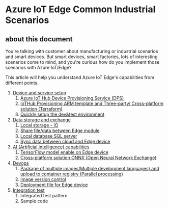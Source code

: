 # Azure IoT Edge Common Industrial Scenarios

## about this document

You're talking with customer about manufacturing or industrial scenarios and smart devices. But smart devices, smart factories, lots of interesting scenarios come to mind, and you're curious how do you implement those scenarios with Azure IoT/Edge?

This article will help you understand Azure IoT Edge's capabilities from different points.

1. [Device and service setup](/DeviceAndServiceSetup.md)
   1. [Azure IoT Hub Device Provisioning Service (DPS)](/DeviceAndServiceSetup.md#11-azure-iot-hub-device-provisioning-service-dps)
   2. [IoTHub Provisioning ARM template and Three-party/ Cross-platform solution (Terraform)](/DeviceAndServiceSetup.md#12-iothub-and-device-provision)
   3. [Quickly setup the dev&test environment](/DeviceAndServiceSetup.md#13-setup-the-devtest-environment)
2. [Data storage and exchange](/DataStorageAndExchange.md)
   1. [Local storage - IO](/DataStorageAndExchange.md#21-local-storage---io)
   2. [Share file/data between Edge module](/DataStorageAndExchange.md#22-share-filedata-between-edge-module)
   3. [Local database SQL server](/DataStorageAndExchange.md#23-local-database-sql-server)
   4. [Sync data between cloud and Edge device](/DataStorageAndExchange.md#24-sync-data-between-cloud-and-edge-device)
3. [AI (Artificial intelligence) capabilities](AIcapabilities.md)
   1. [TensorFlow model enable on Edge device](/AIcapabilities.md#tensorflow-model-enable-on-edge-device)
   2. [Cross-platform solution ONNX (Open Neural Network Exchange)](/AIcapabilities.md#open-neural-network-exchange-onnx)
4. [Devops](/EdgeDevops.md)
   1. [Package of multiple images(Multiple development languages) and upload to container registry (Parallel processing)](/EdgeDevops.md#package-images-and-upload-to-container-registry)
   2. [Image version control](/EdgeDevops.md#imagetag-used-for-version-control)
   3. [Deployment file for Edge device](/EdgeDevops.md#edge-module-image-deployment)
5. [Integration test](/IntegrationTest.md)
   1. Integrated test pattern
   2. Sample code

